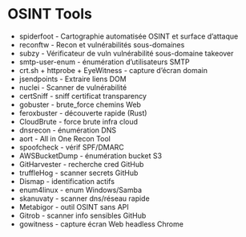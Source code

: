 # OSINT Tools

- spiderfoot - Cartographie automatisée OSINT et surface d’attaque
- reconftw - Recon et vulnérabilités sous-domaines
- subzy - Vérificateur de vuln vulnérabilité sous-domaine takeover
- smtp-user-enum - énumération d’utilisateurs SMTP
- crt.sh + httprobe + EyeWitness - capture d’écran domain
- jsendpoints - Extraire liens DOM
- nuclei - Scanner de vulnérabilité
- certSniff - sniff certificat transparency
- gobuster - brute_force chemins Web
- feroxbuster - découverte rapide (Rust)
- CloudBrute - force brute infra cloud
- dnsrecon - énumération DNS
- aort - All in One Recon Tool
- spoofcheck - vérif SPF/DMARC
- AWSBucketDump - énumération bucket S3
- GitHarvester - recherche cred GitHub
- truffleHog - scanner secrets GitHub
- Dismap - identification actifs
- enum4linux - enum Windows/Samba
- skanuvaty - scanner dns/réseau rapide
- Metabigor - outil OSINT sans API
- Gitrob - scanner info sensibles GitHub
- gowitness - capture écran Web headless Chrome
